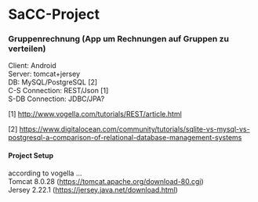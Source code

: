 # SaCC-Project

### Gruppenrechnung (App um Rechnungen auf Gruppen zu verteilen)

Client: Android  
Server: tomcat+jersey  
DB: MySQL/PostgreSQL [2]  
C-S Connection: REST/Json [1]  
S-DB Connection: JDBC/JPA?  

[1] http://www.vogella.com/tutorials/REST/article.html

[2] https://www.digitalocean.com/community/tutorials/sqlite-vs-mysql-vs-postgresql-a-comparison-of-relational-database-management-systems

#### Project Setup
according to vogella ...  
Tomcat 8.0.28 (https://tomcat.apache.org/download-80.cgi)  
Jersey 2.22.1 (https://jersey.java.net/download.html)  
